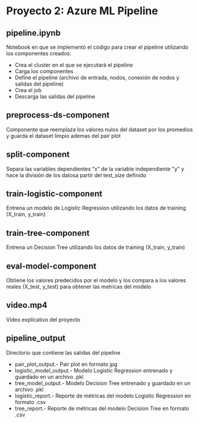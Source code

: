 # Proyecto 2: Azure ML Pipeline

## pipeline.ipynb
Notebook en que se implementó el código para crear el pipeline utilizando los componentes creados:
* Crea el cluster en el que se ejecutará el pipeline
* Carga los componentes
* Define el pipeline (archivo de entrada, nodos, conexión de nodos y salidas del pipeline)
* Crea el job
* Descarga las salidas del pipeline

## preprocess-ds-component
Componente que reemplaza los valores nulos del dataset por los promedios y guarda el dataset limpio ademas del pair plot

## split-component
Separa las variables dependientes "x" de la variable independiente "y" y hace la división de los datosa partir del test_size definido

## train-logistic-component
Entrena un modelo de Logistic Regression utilizando los datos de training (X_train, y_train)

## train-tree-component
Entrena un Decision Tree utilizando los datos de training (X_train, y_train)

## eval-model-component
Obtiene los valores predecidos por el modelo y los compara a los valores reales (X_test, y_test) para obtener las metricas del modelo

## video.mp4
Video explicativo del proyecto

## pipeline_output
Directorio que contiene las salidas del pipeline
* pair_plot_output.- Pair plot en formato jpg
* logistic_model_output.- Modelo Logistic Regression entrenado y guardado en un archivo .pkl
* tree_model_output.- Modelo Decision Tree entrenado y guardado en un archivo .pkl
* logistic_report.- Reporte de métricas del modelo Logistic Regression en formato .csv
* tree_report.- Reporte de métricas del modelo Decision Tree en formato .csv